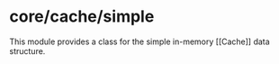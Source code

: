 # core/cache/simple

This module provides a class for the simple in-memory [[Cache]] data structure.
